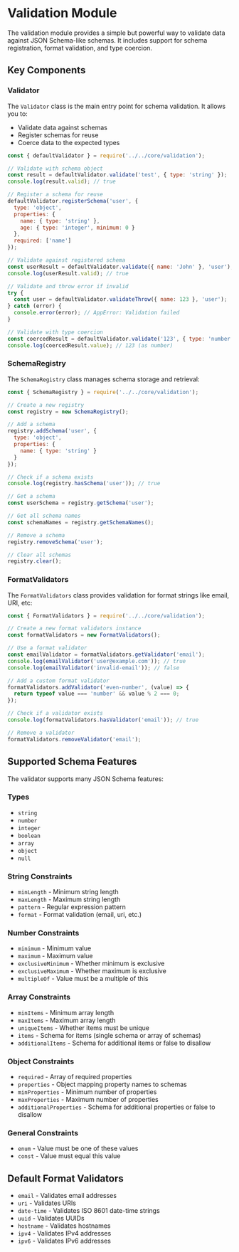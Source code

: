 # Validation Module

The validation module provides a simple but powerful way to validate data against JSON Schema-like
schemas. It includes support for schema registration, format validation, and type coercion.

## Key Components

### Validator

The `Validator` class is the main entry point for schema validation. It allows you to:

- Validate data against schemas
- Register schemas for reuse
- Coerce data to the expected types

```javascript
const { defaultValidator } = require('../../core/validation');

// Validate with schema object
const result = defaultValidator.validate('test', { type: 'string' });
console.log(result.valid); // true

// Register a schema for reuse
defaultValidator.registerSchema('user', {
  type: 'object',
  properties: {
    name: { type: 'string' },
    age: { type: 'integer', minimum: 0 }
  },
  required: ['name']
});

// Validate against registered schema
const userResult = defaultValidator.validate({ name: 'John' }, 'user');
console.log(userResult.valid); // true

// Validate and throw error if invalid
try {
  const user = defaultValidator.validateThrow({ name: 123 }, 'user');
} catch (error) {
  console.error(error); // AppError: Validation failed
}

// Validate with type coercion
const coercedResult = defaultValidator.validate('123', { type: 'number' }, { coerce: true });
console.log(coercedResult.value); // 123 (as number)
```

### SchemaRegistry

The `SchemaRegistry` class manages schema storage and retrieval:

```javascript
const { SchemaRegistry } = require('../../core/validation');

// Create a new registry
const registry = new SchemaRegistry();

// Add a schema
registry.addSchema('user', {
  type: 'object',
  properties: {
    name: { type: 'string' }
  }
});

// Check if a schema exists
console.log(registry.hasSchema('user')); // true

// Get a schema
const userSchema = registry.getSchema('user');

// Get all schema names
const schemaNames = registry.getSchemaNames();

// Remove a schema
registry.removeSchema('user');

// Clear all schemas
registry.clear();
```

### FormatValidators

The `FormatValidators` class provides validation for format strings like email, URI, etc:

```javascript
const { FormatValidators } = require('../../core/validation');

// Create a new format validators instance
const formatValidators = new FormatValidators();

// Use a format validator
const emailValidator = formatValidators.getValidator('email');
console.log(emailValidator('user@example.com')); // true
console.log(emailValidator('invalid-email')); // false

// Add a custom format validator
formatValidators.addValidator('even-number', (value) => {
  return typeof value === 'number' && value % 2 === 0;
});

// Check if a validator exists
console.log(formatValidators.hasValidator('email')); // true

// Remove a validator
formatValidators.removeValidator('email');
```

## Supported Schema Features

The validator supports many JSON Schema features:

### Types

- `string`
- `number`
- `integer`
- `boolean`
- `array`
- `object`
- `null`

### String Constraints

- `minLength` - Minimum string length
- `maxLength` - Maximum string length
- `pattern` - Regular expression pattern
- `format` - Format validation (email, uri, etc.)

### Number Constraints

- `minimum` - Minimum value
- `maximum` - Maximum value
- `exclusiveMinimum` - Whether minimum is exclusive
- `exclusiveMaximum` - Whether maximum is exclusive
- `multipleOf` - Value must be a multiple of this

### Array Constraints

- `minItems` - Minimum array length
- `maxItems` - Maximum array length
- `uniqueItems` - Whether items must be unique
- `items` - Schema for items (single schema or array of schemas)
- `additionalItems` - Schema for additional items or false to disallow

### Object Constraints

- `required` - Array of required properties
- `properties` - Object mapping property names to schemas
- `minProperties` - Minimum number of properties
- `maxProperties` - Maximum number of properties
- `additionalProperties` - Schema for additional properties or false to disallow

### General Constraints

- `enum` - Value must be one of these values
- `const` - Value must equal this value

## Default Format Validators

- `email` - Validates email addresses
- `uri` - Validates URIs
- `date-time` - Validates ISO 8601 date-time strings
- `uuid` - Validates UUIDs
- `hostname` - Validates hostnames
- `ipv4` - Validates IPv4 addresses
- `ipv6` - Validates IPv6 addresses 